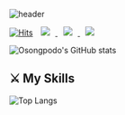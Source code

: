 ![header](https://capsule-render.vercel.app/api?type=waving&color=0:859398,100:1b2030&text=Osongpodo's%20GitHub&animation=fadeIn&fontColor=ffffff&fontSize=30&fontAlignY=40&fontAlign=70&height=250)

[![Hits](https://hits.seeyoufarm.com/api/count/incr/badge.svg?url=https%3A%2F%2Fgithub.com%2FOsongpodo&count_bg=%23292B46&title_bg=%23555555&icon=github.svg&icon_color=%23E7E7E7&title=Github&edge_flat=false)](https://hits.seeyoufarm.com)
<a href="https://qwldnjsp10@gmail.com">
    <img src="http://img.shields.io/badge/Gmail-EA4335?style=flat&logo=Gmail&logoColor=white&link=https://qwldnjsp10@gmail.com"
        style="height : auto; margin-left : 10px; margin-right : 10px;"/>
</a>
<a href="https://discord.com/channels/939183694906814575e">
    <img src="http://img.shields.io/badge/Discord-5865F2?style=flat&logo=Discord&logoColor=white&link=https://qwldnjsp10@gmail.com"
        style="height : auto; margin-left : 10px; margin-right : 10px;"/>
</a>
</a>
<a href="https://velog.io/@osongpodo/">
    <img src="http://img.shields.io/badge/Velog-20C997?style=flat&logo=Velog&logoColor=white&link=https://velog.io/@osongpodo/"
        style="height : auto; margin-left : 10px; margin-right : 10px;"/>
</a>

<!--[![Velog's GitHub stats](https://velog-readme-stats.vercel.app/api?name=osongpodo)](https://velog.io/@osongpodo)-->

![Osongpodo's GitHub stats](https://github-readme-stats.vercel.app/api?username=Osongpodo&hide=contribs,prs&show_icons=true&title_color=ffffff&text_color=ffffff&icon_color=627585&bg_color=0,283048,859398&hide_border=true&count_private=true)

## ⚔ My Skills
![Top Langs](https://github-readme-stats.vercel.app/api/top-langs/?username=Osongpodo&title_color=ffffff&text_color=ffffff&icon_color=627585&bg_color=0,283048,859398&layout=compact)
